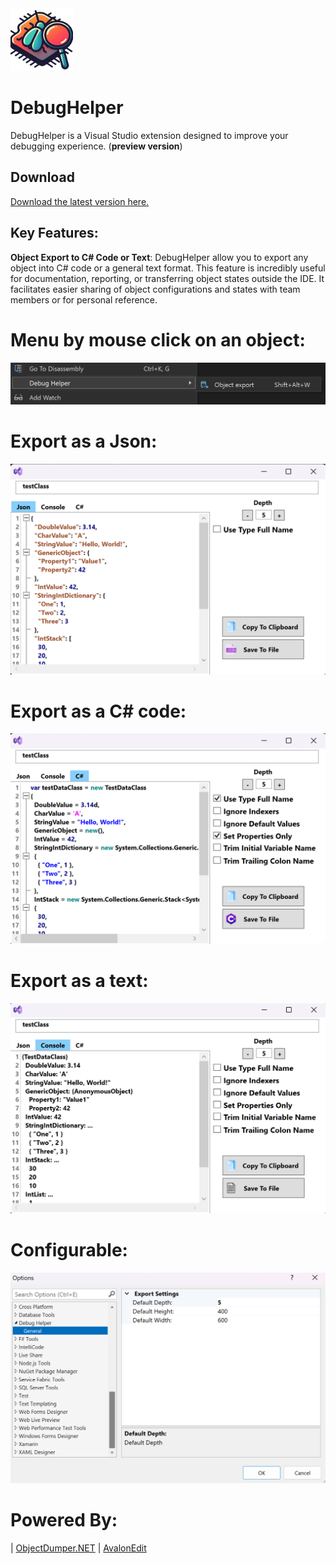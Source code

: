 
<img src="https://raw.githubusercontent.com/flash2048/DebugHelper/main/assets/DebugHelper256.png" width="100" height="100" />

# DebugHelper
DebugHelper is a Visual Studio extension designed to improve your debugging experience. (**preview version**)

## Download

[Download the latest version here.](https://marketplace.visualstudio.com/items?itemName=AndreiAmialchenia.DebugHelper)

## Key Features:
**Object Export to C# Code or Text**: DebugHelper allow you to export any object into C# code or a general text format. This feature is incredibly useful for documentation, reporting, or transferring object states outside the IDE. It facilitates easier sharing of object configurations and states with team members or for personal reference.

# Menu by mouse click on an object:
<img src="https://raw.githubusercontent.com/flash2048/DebugHelper/main/assets/Menu_by_mouse_click.png" />

# Export as a Json:
<img src="https://raw.githubusercontent.com/flash2048/DebugHelper/main/assets/ExportJson.png" />

# Export as a C# code:
<img src="https://raw.githubusercontent.com/flash2048/DebugHelper/main/assets/ExportCSharp.png" />

# Export as a text:
<img src="https://raw.githubusercontent.com/flash2048/DebugHelper/main/assets/ExportConsole.png" />

# Configurable:
<img src="https://raw.githubusercontent.com/flash2048/DebugHelper/main/assets/Options.png" />

# Powered By:
| [ObjectDumper.NET](https://github.com/thomasgalliker/ObjectDumper)
| [AvalonEdit](https://github.com/icsharpcode/AvalonEdit)